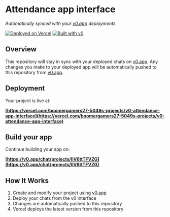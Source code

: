 # Attendance app interface

*Automatically synced with your [v0.app](https://v0.app) deployments*

[![Deployed on Vercel](https://img.shields.io/badge/Deployed%20on-Vercel-black?style=for-the-badge&logo=vercel)](https://vercel.com/boomergamers27-5049s-projects/v0-attendance-app-interface)
[![Built with v0](https://img.shields.io/badge/Built%20with-v0.app-black?style=for-the-badge)](https://v0.app/chat/projects/IlV6ttTFVZG)

## Overview

This repository will stay in sync with your deployed chats on [v0.app](https://v0.app).
Any changes you make to your deployed app will be automatically pushed to this repository from [v0.app](https://v0.app).

## Deployment

Your project is live at:

**[https://vercel.com/boomergamers27-5049s-projects/v0-attendance-app-interface](https://vercel.com/boomergamers27-5049s-projects/v0-attendance-app-interface)**

## Build your app

Continue building your app on:

**[https://v0.app/chat/projects/IlV6ttTFVZG](https://v0.app/chat/projects/IlV6ttTFVZG)**

## How It Works

1. Create and modify your project using [v0.app](https://v0.app)
2. Deploy your chats from the v0 interface
3. Changes are automatically pushed to this repository
4. Vercel deploys the latest version from this repository
